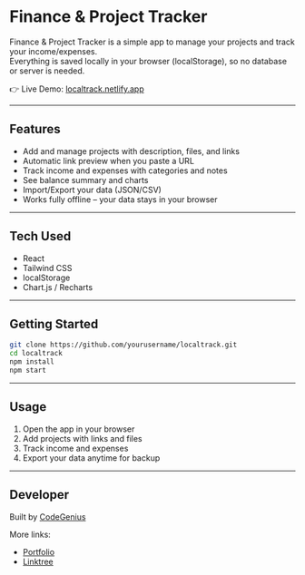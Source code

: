 # Finance & Project Tracker  

Finance & Project Tracker is a simple app to manage your projects and track your income/expenses.  
Everything is saved locally in your browser (localStorage), so no database or server is needed.  

👉 Live Demo: [localtrack.netlify.app](https://localtrack.netlify.app)  

---

## Features  
- Add and manage projects with description, files, and links  
- Automatic link preview when you paste a URL  
- Track income and expenses with categories and notes  
- See balance summary and charts  
- Import/Export your data (JSON/CSV)  
- Works fully offline – your data stays in your browser  

---

## Tech Used  
- React  
- Tailwind CSS  
- localStorage  
- Chart.js / Recharts  

---

## Getting Started  

```bash
git clone https://github.com/yourusername/localtrack.git
cd localtrack
npm install
npm start
```

---

## Usage  
1. Open the app in your browser  
2. Add projects with links and files  
3. Track income and expenses  
4. Export your data anytime for backup  

---

## Developer  
Built by [CodeGenius](https://codegenius.dev)  

More links:  
- [Portfolio](https://portfolio.triplealpha.blog/)  
- [Linktree](https://linktr.ee/CodeGenius.Dev)  
